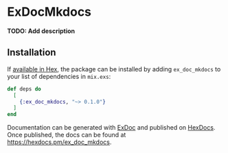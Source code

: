 # ExDocMkdocs

**TODO: Add description**

## Installation

If [available in Hex](https://hex.pm/docs/publish), the package can be installed
by adding `ex_doc_mkdocs` to your list of dependencies in `mix.exs`:

```elixir
def deps do
  [
    {:ex_doc_mkdocs, "~> 0.1.0"}
  ]
end
```

Documentation can be generated with [ExDoc](https://github.com/elixir-lang/ex_doc)
and published on [HexDocs](https://hexdocs.pm). Once published, the docs can
be found at <https://hexdocs.pm/ex_doc_mkdocs>.

